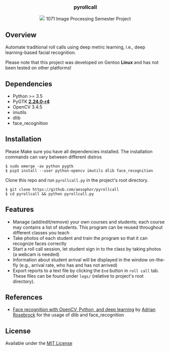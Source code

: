 <div align="center">
<h3>pyrollcall</h3>
<img src="https://i.imgur.com/f4yYQB2.png">
1071 Image Processing Semester Project
</div>

## Overview
Automate traditional roll calls using deep metric learning, i.e., deep learning-based facial recognition.

Please note that this project was developed on Gentoo **Linux** and has not been tested on other platforms!

## Dependencies
* Python >= 3.5
* PyGTK **[2.24.0-r4](https://gitweb.gentoo.org/repo/gentoo.git/tree/dev-python/pygtk/pygtk-2.24.0-r4.ebuild)**
* OpenCV 3.4.5
* imutils
* dlib
* face_recognition

## Installation
Please Make sure you have all dependencies installed. The installation commands can vary between different distros
```
$ sudo emerge -av python pygtk
$ pip3 install --user python-opencv imutils dlib face_recognition
```

Clone this repo and run `pyrollcall.py` in the project's root directory.
```
$ git clone https://github.com/aesophor/pyrollcall
$ cd pyrollcall && python pyrollcall.py
```

## Features
* Manage (add/edit/remove) your own courses and students; each course may contains a list of students. This program can be reused throughout different classes you teach
* Take photos of  each student and train the program so that it can recognize faces correctly
* Start a roll call session, let student sign in to the class by taking photos (a webcam is needed)
* Information about student arrival will be displayed in the window on-the-fly (e.g., arrival rate, who has and has not arrived)
* Export reports to a text file by clicking the `End` button in `roll call` tab. These files can be found under `logs/` (relative to project's root directory).

## References
* [Face recognition with OpenCV, Python, and deep learning](https://www.pyimagesearch.com/2018/06/18/face-recognition-with-opencv-python-and-deep-learning/) by [Adrian Rosebrock](https://www.pyimagesearch.com/author/adrian/) for the usage of dlib and face_recognition

## License
Available under the [MIT License](https://github.com/aesophor/pyrollcall/blob/master/LICENSE)
